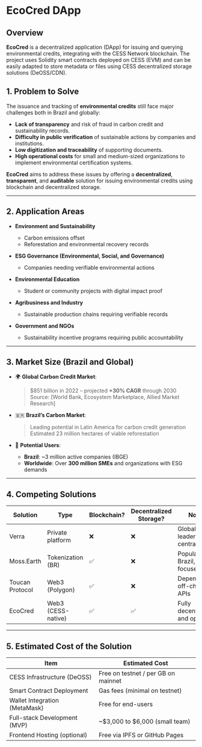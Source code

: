 # EcoCred DApp

## Overview

**EcoCred** is a decentralized application (DApp) for issuing and querying environmental credits, integrating with the CESS Network blockchain. The project uses Solidity smart contracts deployed on CESS (EVM) and can be easily adapted to store metadata or files using CESS decentralized storage solutions (DeOSS/CDN).

## 1. Problem to Solve

The issuance and tracking of **environmental credits** still face major challenges both in Brazil and globally:

- **Lack of transparency** and risk of fraud in carbon credit and sustainability records.
- **Difficulty in public verification** of sustainable actions by companies and institutions.
- **Low digitization and traceability** of supporting documents.
- **High operational costs** for small and medium-sized organizations to implement environmental certification systems.

**EcoCred** aims to address these issues by offering a **decentralized**, **transparent**, and **auditable** solution for issuing environmental credits using blockchain and decentralized storage.

---

## 2. Application Areas

- **Environment and Sustainability**
  - Carbon emissions offset
  - Reforestation and environmental recovery records

- **ESG Governance (Environmental, Social, and Governance)**
  - Companies needing verifiable environmental actions

- **Environmental Education**
  - Student or community projects with digital impact proof

- **Agribusiness and Industry**
  - Sustainable production chains requiring verifiable records

- **Government and NGOs**
  - Sustainability incentive programs requiring public accountability

---

## 3. Market Size (Brazil and Global)

- 🌍 **Global Carbon Credit Market**:  
  > $851 billion in 2022 – projected **+30% CAGR** through 2030  
  > Source: [World Bank, Ecosystem Marketplace, Allied Market Research]

- 🇧🇷 **Brazil’s Carbon Market**:  
  > Leading potential in Latin America for carbon credit generation  
  > Estimated 23 million hectares of viable reforestation

- 👥 **Potential Users**:
  - **Brazil**: ~3 million active companies (IBGE)
  - **Worldwide**: Over **300 million SMEs** and organizations with ESG demands

---

## 4. Competing Solutions

| Solution             | Type                 | Blockchain? | Decentralized Storage? | Notes                          |
|----------------------|----------------------|-------------|-------------------------|-------------------------------|
| Verra                | Private platform     | ❌          | ❌                      | Global leader, centralized     |
| Moss.Earth           | Tokenization (BR)    | ✅          | ❌                      | Popular in Brazil, CO2-focused |
| Toucan Protocol      | Web3 (Polygon)       | ✅          | ❌                      | Depends on off-chain APIs      |
| EcoCred              | Web3 (CESS-native)   | ✅          | ✅                      | Fully decentralized and open   |

---

## 5. Estimated Cost of the Solution

| Item                                | Estimated Cost                    |
|-------------------------------------|------------------------------------|
| CESS Infrastructure (DeOSS)         | Free on testnet / per GB on mainnet |
| Smart Contract Deployment           | Gas fees (minimal on testnet)      |
| Wallet Integration (MetaMask)       | Free for end-users                 |
| Full-stack Development (MVP)        | ~$3,000 to $6,000 (small team)     |
| Frontend Hosting (optional)         | Free via IPFS or GitHub Pages      |
